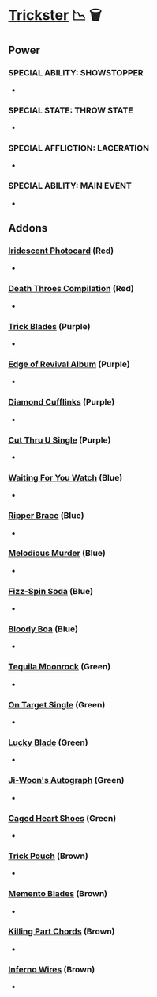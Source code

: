 # [Trickster](<https://deadbydaylight.wiki.gg/wiki/Ji-Woon_Hak>) 📉 🗑️

## Power

### SPECIAL ABILITY: SHOWSTOPPER

-


### SPECIAL STATE: THROW STATE

-


### SPECIAL AFFLICTION: LACERATION

-


### SPECIAL ABILITY: MAIN EVENT

-


## Addons

### [Iridescent Photocard](<https://deadbydaylight.wiki.gg/wiki/Iridescent_Photocard>) (Red)

-


### [Death Throes Compilation](<https://deadbydaylight.wiki.gg/wiki/Death_Throes_Compilation>) (Red)

-


### [Trick Blades](<https://deadbydaylight.wiki.gg/wiki/Trick_Blades>) (Purple)

-


### [Edge of Revival Album](<https://deadbydaylight.wiki.gg/wiki/Edge_of_Revival_Album>) (Purple)

-


### [Diamond Cufflinks](<https://deadbydaylight.wiki.gg/wiki/Diamond_Cufflinks>) (Purple)

-


### [Cut Thru U Single](<https://deadbydaylight.wiki.gg/wiki/Cut_Thru_U_Single>) (Purple)

-


### [Waiting For You Watch](<https://deadbydaylight.wiki.gg/wiki/Waiting_For_You_Watch>) (Blue)

-


### [Ripper Brace](<https://deadbydaylight.wiki.gg/wiki/Ripper_Brace>) (Blue)

-


### [Melodious Murder](<https://deadbydaylight.wiki.gg/wiki/Melodious_Murder>) (Blue)

-


### [Fizz-Spin Soda](<https://deadbydaylight.wiki.gg/wiki/Fizz-Spin_Soda>) (Blue)

-


### [Bloody Boa](<https://deadbydaylight.wiki.gg/wiki/Bloody_Boa>) (Blue)

-


### [Tequila Moonrock](<https://deadbydaylight.wiki.gg/wiki/Tequila_Moonrock>) (Green)

-


### [On Target Single](<https://deadbydaylight.wiki.gg/wiki/On_Target_Single>) (Green)

-


### [Lucky Blade](<https://deadbydaylight.wiki.gg/wiki/Lucky_Blade>) (Green)

-


### [Ji-Woon's Autograph](<https://deadbydaylight.wiki.gg/wiki/Ji-Woon%27s_Autograph>) (Green)

-


### [Caged Heart Shoes](<https://deadbydaylight.wiki.gg/wiki/Caged_Heart_Shoes>) (Green)

-


### [Trick Pouch](<https://deadbydaylight.wiki.gg/wiki/Trick_Pouch>) (Brown)

-


### [Memento Blades](<https://deadbydaylight.wiki.gg/wiki/Memento_Blades>) (Brown)

-


### [Killing Part Chords](<https://deadbydaylight.wiki.gg/wiki/Killing_Part_Chords>) (Brown)

-


### [Inferno Wires](<https://deadbydaylight.wiki.gg/wiki/Inferno_Wires>) (Brown)

-
